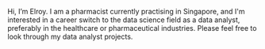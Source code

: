 Hi, I’m Elroy.
I am a pharmacist currently practising in Singapore, and I'm interested in a career switch to the data science field as a data analyst, preferably in the healthcare or pharmaceutical industries.
Please feel free to look through my data analyst projects.
